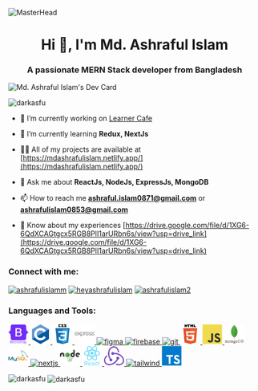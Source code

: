 ![MasterHead](https://i.ibb.co/hsXJsPD/Purple-Gradient-Digital-Marketing-Linked-In-Banner-1.png)
<h1 align="center">Hi 👋, I'm Md. Ashraful Islam</h1>
<h3 align="center">A passionate MERN Stack developer from Bangladesh</h3>
<img src="https://api.daily.dev/devcards/04c8a6eabda34bd5a9479a08475266cd.png?r=8gd" width="200" alt="Md. Ashraful Islam's Dev Card"/>


<p align="left"> <img src="https://komarev.com/ghpvc/?username=darkasfu&label=Profile%20views&color=0e75b6&style=flat" alt="darkasfu" /> </p>

- 🔭 I’m currently working on [Learner Cafe](https://github.com/DarkAsfu/learner-cafe-client)

- 🌱 I’m currently learning **Redux, NextJs**

- 👨‍💻 All of my projects are available at [https://mdashrafulislam.netlify.app/](https://mdashrafulislam.netlify.app/)

- 💬 Ask me about **ReactJs, NodeJs, ExpressJs, MongoDB**

- 📫 How to reach me **ashraful.islam0871@gmail.com** or **ashrafulislam0853@gmail.com**

- 📄 Know about my experiences [https://drive.google.com/file/d/1XG6-6QdXCAGtgcx5RGB8PlI1arURbn6s/view?usp=drive_link](https://drive.google.com/file/d/1XG6-6QdXCAGtgcx5RGB8PlI1arURbn6s/view?usp=drive_link)

<h3 align="left">Connect with me:</h3>
<p align="left">
<a href="https://linkedin.com/in/ashrafulislamm" target="blank"><img align="center" src="https://raw.githubusercontent.com/rahuldkjain/github-profile-readme-generator/master/src/images/icons/Social/linked-in-alt.svg" alt="ashrafulislamm" height="30" width="40" /></a>
<a href="https://fb.com/heyashrafulislam" target="blank"><img align="center" src="https://raw.githubusercontent.com/rahuldkjain/github-profile-readme-generator/master/src/images/icons/Social/facebook.svg" alt="heyashrafulislam" height="30" width="40" /></a>
<a href="https://discord.gg/ashrafulislam2" target="blank"><img align="center" src="https://raw.githubusercontent.com/rahuldkjain/github-profile-readme-generator/master/src/images/icons/Social/discord.svg" alt="ashrafulislam2" height="30" width="40" /></a>
</p>

<h3 align="left">Languages and Tools:</h3>
<p align="left"> <a href="https://getbootstrap.com" target="_blank" rel="noreferrer"> <img src="https://raw.githubusercontent.com/devicons/devicon/master/icons/bootstrap/bootstrap-plain-wordmark.svg" alt="bootstrap" width="40" height="40"/> </a> <a href="https://www.cprogramming.com/" target="_blank" rel="noreferrer"> <img src="https://raw.githubusercontent.com/devicons/devicon/master/icons/c/c-original.svg" alt="c" width="40" height="40"/> </a> <a href="https://www.w3schools.com/css/" target="_blank" rel="noreferrer"> <img src="https://raw.githubusercontent.com/devicons/devicon/master/icons/css3/css3-original-wordmark.svg" alt="css3" width="40" height="40"/> </a> <a href="https://expressjs.com" target="_blank" rel="noreferrer"> <img src="https://raw.githubusercontent.com/devicons/devicon/master/icons/express/express-original-wordmark.svg" alt="express" width="40" height="40"/> </a> <a href="https://www.figma.com/" target="_blank" rel="noreferrer"> <img src="https://www.vectorlogo.zone/logos/figma/figma-icon.svg" alt="figma" width="40" height="40"/> </a> <a href="https://firebase.google.com/" target="_blank" rel="noreferrer"> <img src="https://www.vectorlogo.zone/logos/firebase/firebase-icon.svg" alt="firebase" width="40" height="40"/> </a> <a href="https://git-scm.com/" target="_blank" rel="noreferrer"> <img src="https://www.vectorlogo.zone/logos/git-scm/git-scm-icon.svg" alt="git" width="40" height="40"/> </a> <a href="https://www.w3.org/html/" target="_blank" rel="noreferrer"> <img src="https://raw.githubusercontent.com/devicons/devicon/master/icons/html5/html5-original-wordmark.svg" alt="html5" width="40" height="40"/> </a> <a href="https://developer.mozilla.org/en-US/docs/Web/JavaScript" target="_blank" rel="noreferrer"> <img src="https://raw.githubusercontent.com/devicons/devicon/master/icons/javascript/javascript-original.svg" alt="javascript" width="40" height="40"/> </a> <a href="https://www.mongodb.com/" target="_blank" rel="noreferrer"> <img src="https://raw.githubusercontent.com/devicons/devicon/master/icons/mongodb/mongodb-original-wordmark.svg" alt="mongodb" width="40" height="40"/> </a> <a href="https://www.mysql.com/" target="_blank" rel="noreferrer"> <img src="https://raw.githubusercontent.com/devicons/devicon/master/icons/mysql/mysql-original-wordmark.svg" alt="mysql" width="40" height="40"/> </a> <a href="https://nextjs.org/" target="_blank" rel="noreferrer"> <img src="https://cdn.worldvectorlogo.com/logos/nextjs-2.svg" alt="nextjs" width="40" height="40"/> </a> <a href="https://nodejs.org" target="_blank" rel="noreferrer"> <img src="https://raw.githubusercontent.com/devicons/devicon/master/icons/nodejs/nodejs-original-wordmark.svg" alt="nodejs" width="40" height="40"/> </a> <a href="https://reactjs.org/" target="_blank" rel="noreferrer"> <img src="https://raw.githubusercontent.com/devicons/devicon/master/icons/react/react-original-wordmark.svg" alt="react" width="40" height="40"/> </a> <a href="https://redux.js.org" target="_blank" rel="noreferrer"> <img src="https://raw.githubusercontent.com/devicons/devicon/master/icons/redux/redux-original.svg" alt="redux" width="40" height="40"/> </a> <a href="https://tailwindcss.com/" target="_blank" rel="noreferrer"> <img src="https://www.vectorlogo.zone/logos/tailwindcss/tailwindcss-icon.svg" alt="tailwind" width="40" height="40"/> </a> <a href="https://www.typescriptlang.org/" target="_blank" rel="noreferrer"> <img src="https://raw.githubusercontent.com/devicons/devicon/master/icons/typescript/typescript-original.svg" alt="typescript" width="40" height="40"/> </a> </p>

<p><img align="left" src="https://github-readme-stats.vercel.app/api/top-langs?username=darkasfu&show_icons=true&locale=en&layout=compact" alt="darkasfu" /></p>

<p>&nbsp;<img align="center" src="https://github-readme-stats.vercel.app/api?username=darkasfu&show_icons=true&locale=en" alt="darkasfu" /></p>

